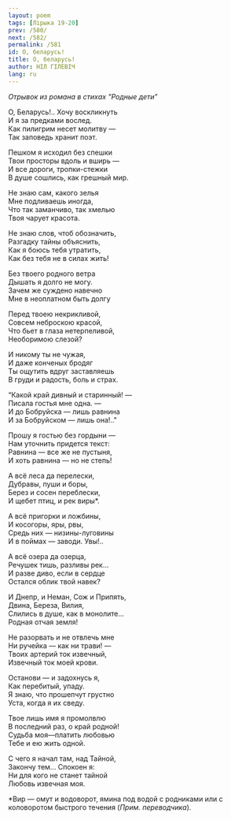 ```yaml
---
layout: poem
tags: [Лірыка 19-20]
prev: /580/
next: /582/
permalink: /581
id: О, беларусь!
title: О, беларусь!
author: НІЛ ГІЛЕВІЧ
lang: ru
---
```



*Отрывок из романа в стихах "Родные дети”*

О, Беларусь!.. Хочу воскликнуть  
И я за предками вослед.  
Как пилигрим несет молитву —  
Так заповедь хранит поэт.  

Пешком я исходил без спешки  
Твои просторы вдоль и вширь —  
И все дороги, тропки-стежки  
В душе сошлись, как грешный мир.  

Не знаю сам, какого зелья  
Мне подливаешь иногда,  
Что так заманчиво, так хмелью  
Твоя чарует красота.  

Не знаю слов, чтоб обозначить,  
Разгадку тайны объяснить,  
Как я боюсь тебя утратить,  
Как без тебя не в силах жить!   

Без твоего родного ветра  
Дышать я долго не могу.  
Зачем же суждено навечно  
Мне в неоплатном быть долгу  

Перед твоею некрикливой,  
Совсем неброскою красой,  
Что бьет в глаза нетерпеливой,  
Необоримою слезой?  

И никому ты не чужая,  
И даже конченых бродяг  
Ты ощутить вдруг заставляешь  
В груди и радость, боль и страх.  

“Какой край дивный и старинный! —  
Писала гостья мне одна. —  
И до Бобруйска — лишь равнина  
И за Бобруйском — лишь она!.."  

Прошу я гостью без гордыни —  
Нам уточнить придется текст:  
Равнина — все же не пустыня,  
И хоть равнина — но не степь!  

А всё леса да перелески,  
Дубравы, пуши и боры,  
Берез и сосен переблески,  
И щебет птиц, и рек виры\*.

А всё пригорки и ложбины,  
И косогоры, яры, рвы,  
Средь них — низины-луговины  
И в поймах — заводи. Увы!..  

А всё озера да озерца,  
Речушек тишь, разливы рек...  
И разве диво, если в сердце  
Остался облик твой навек?  

И Днепр, и Неман, Сож и Припять,  
Двина, Береза, Вилия,  
Слились в душе, как в монолите...  
Родная отчая земля!  

Не разорвать и не отвлечь мне  
Ни ручейка — как ни трави! —  
Твоих артерий ток извечный,  
Извечный ток моей крови.  

Останови — и задохнусь я,  
Как перебитый, упаду.  
Я знаю, что прошепчут грустно  
Уста, когда я их сведу.  

Твое лишь имя я промолвлю  
В последний раз, о край родной!  
Судьба моя—платить любовью  
Тебе и ею жить одной.  

С чего я начал там, над Тайной,  
Закончу тем... Спокоен я:  
Ни для кого не станет тайной  
Любовь извечная моя.  

\*Вир — омут и водоворот, ямина под водой с родниками или с коловоротом быстрого течения (*Прим. переводчика*).
